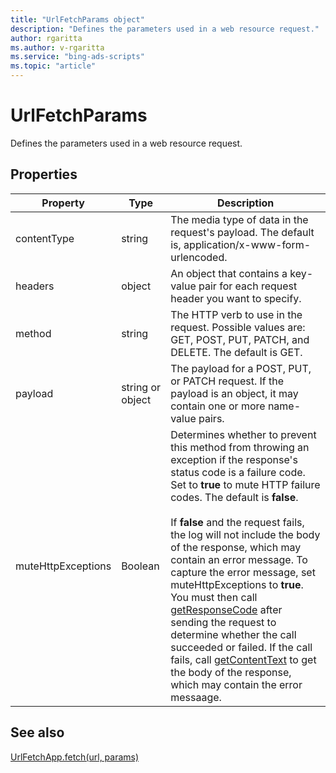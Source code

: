 ```yaml
---
title: "UrlFetchParams object"
description: "Defines the parameters used in a web resource request."
author: rgaritta
ms.author: v-rgaritta
ms.service: "bing-ads-scripts"
ms.topic: "article"
---
```


# UrlFetchParams

Defines the parameters used in a web resource request.

## Properties

|Property|Type|Description
|-|-|-
|contentType|string|The media type of data in the request's payload. The default is, application/x-www-form-urlencoded.
|headers|object|An object that contains a key-value pair for each request header you want to specify.
|method|string|The HTTP verb to use in the request. Possible values are: GET, POST, PUT, PATCH, and DELETE. The default is GET.
|payload|string or object|The payload for a POST, PUT, or PATCH request. If the payload is an object, it may contain one or more name-value pairs.
|muteHttpExceptions|Boolean|Determines whether to prevent this method from throwing an exception if the response's status code is a failure code. Set to **true** to mute HTTP failure codes. The default is **false**.<br/><br/>If **false** and the request fails, the log will not include the body of the response, which may contain an error message. To capture the error message, set muteHttpExceptions to **true**. You must then call [getResponseCode](HTTPResponse.md#getresponsecode) after sending the request to determine whether the call succeeded or failed. If the call fails, call [getContentText](HTTPResponse.md#getcontenttext) to get the body of the response, which may contain the error messaage.


## See also

[UrlFetchApp.fetch(url, params)](UrlFetchApp.md#fetch-string-url-urlfetchparams-params-)
